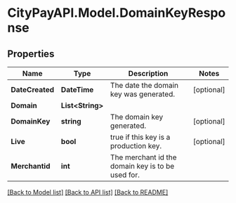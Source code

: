 # CityPayAPI.Model.DomainKeyResponse

## Properties

Name | Type | Description | Notes
------------ | ------------- | ------------- | -------------
**DateCreated** | **DateTime** | The date the domain key was generated.  | [optional] 
**Domain** | **List&lt;String&gt;** |  | 
**DomainKey** | **string** | The domain key generated.  | [optional] 
**Live** | **bool** | true if this key is a production key.  | [optional] 
**Merchantid** | **int** | The merchant id the domain key is to be used for.  | 

[[Back to Model list]](../README.md#documentation-for-models) [[Back to API list]](../README.md#documentation-for-api-endpoints) [[Back to README]](../README.md)

